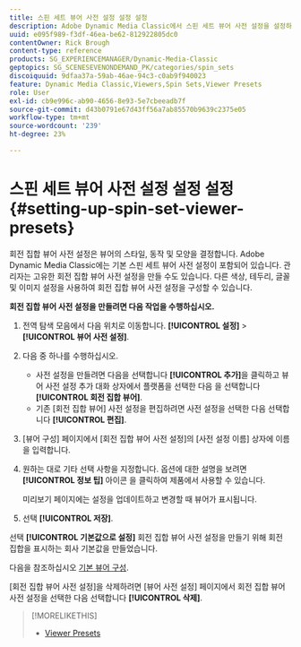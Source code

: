 ```yaml
---
title: 스핀 세트 뷰어 사전 설정 설정 설정
description: Adobe Dynamic Media Classic에서 스핀 세트 뷰어 사전 설정을 설정하는 방법에 대해 알아봅니다.
uuid: e095f989-f3df-46ea-be62-812922805dc0
contentOwner: Rick Brough
content-type: reference
products: SG_EXPERIENCEMANAGER/Dynamic-Media-Classic
geptopics: SG_SCENESEVENONDEMAND_PK/categories/spin_sets
discoiquuid: 9dfaa37a-59ab-46ae-94c3-c0ab9f940023
feature: Dynamic Media Classic,Viewers,Spin Sets,Viewer Presets
role: User
exl-id: cb9e996c-ab90-4656-8e93-5e7cbeeadb7f
source-git-commit: d43b0791e67d43ff56a7ab85570b9639c2375e05
workflow-type: tm+mt
source-wordcount: '239'
ht-degree: 23%

---
```


# 스핀 세트 뷰어 사전 설정 설정 설정{#setting-up-spin-set-viewer-presets}

회전 집합 뷰어 사전 설정은 뷰어의 스타일, 동작 및 모양을 결정합니다. Adobe Dynamic Media Classic에는 기본 스핀 세트 뷰어 사전 설정이 포함되어 있습니다. 관리자는 고유한 회전 집합 뷰어 사전 설정을 만들 수도 있습니다. 다른 색상, 테두리, 글꼴 및 이미지 설정을 사용하여 회전 집합 뷰어 사전 설정을 구성할 수 있습니다.

**회전 집합 뷰어 사전 설정을 만들려면 다음 작업을 수행하십시오.**

1. 전역 탐색 모음에서 다음 위치로 이동합니다. **[!UICONTROL 설정]** > **[!UICONTROL 뷰어 사전 설정]**.
1. 다음 중 하나를 수행하십시오.

   * 사전 설정을 만들려면 다음을 선택합니다 **[!UICONTROL 추가]**&#x200B;을 클릭하고 뷰어 사전 설정 추가 대화 상자에서 플랫폼을 선택한 다음 을 선택합니다 **[!UICONTROL 회전 집합 뷰어]**.
   * 기존 [회전 집합 뷰어] 사전 설정을 편집하려면 사전 설정을 선택한 다음 선택합니다 **[!UICONTROL 편집]**.

1. [뷰어 구성] 페이지에서 [회전 집합 뷰어 사전 설정]의 [사전 설정 이름] 상자에 이름을 입력합니다.
1. 원하는 대로 기타 선택 사항을 지정합니다. 옵션에 대한 설명을 보려면 **[!UICONTROL 정보 팁]** 아이콘 을 클릭하여 제품에서 사용할 수 있습니다.

   미리보기 페이지에는 설정을 업데이트하고 변경할 때 뷰어가 표시됩니다.

1. 선택 **[!UICONTROL 저장]**.

선택 **[!UICONTROL 기본값으로 설정]** 회전 집합 뷰어 사전 설정을 만들기 위해 회전 집합을 표시하는 회사 기본값을 만들었습니다.

다음을 참조하십시오 [기본 뷰어 구성](application-setup.md#configuring_default_viewers).

[회전 집합 뷰어 사전 설정]을 삭제하려면 [뷰어 사전 설정] 페이지에서 회전 집합 뷰어 사전 설정을 선택한 다음 선택합니다 **[!UICONTROL 삭제]**.

>[!MORELIKETHIS]
>
>* [Viewer Presets](application-setup.md#viewer_presets)

